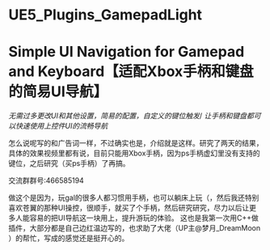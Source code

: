 # UE5_Plugins_GamepadLight
Simple UI Navigation for Gamepad and Keyboard【适配Xbox手柄和键盘的简易UI导航】
=

_无需过多更改UI和其他设置，简易的配置，自定义的键位触发_/
_让手柄和键盘都可以快速使用上控件UI的流畅导航_


怎么说呢写的和广告词一样，不过确实也是，介绍就是这样。研究了两天的结果，具体的效果视频里都有说，目前只能用Xbox手柄，因为ps手柄虚幻里没有支持的键位，之后研究（买ps手柄）了再搞。

交流群群号:466585194

做这个是因为，玩gal的很多人都习惯用手柄，也可以躺床上玩（，然后我还特别喜欢苍翼的那种UI操控，很顺手，就买了个手柄，然后研究研究，尽力以后让更多人能容易的把UI导航这一块用上，提升游玩的体验。
这也是我第一次用C++做插件，大部分都是自己边红温边写的，也求助了大佬（UP主﻿@梦月_DreamMoon﻿ ）的帮忙，写成的感觉还是挺开心的。
